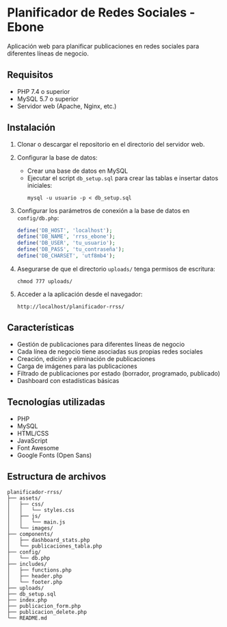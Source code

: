 # Planificador de Redes Sociales - Ebone

Aplicación web para planificar publicaciones en redes sociales para diferentes líneas de negocio.

## Requisitos

- PHP 7.4 o superior
- MySQL 5.7 o superior
- Servidor web (Apache, Nginx, etc.)

## Instalación

1. Clonar o descargar el repositorio en el directorio del servidor web.

2. Configurar la base de datos:

   - Crear una base de datos en MySQL
   - Ejecutar el script `db_setup.sql` para crear las tablas e insertar datos iniciales:
     ```
     mysql -u usuario -p < db_setup.sql
     ```
   
3. Configurar los parámetros de conexión a la base de datos en `config/db.php`:
   ```php
   define('DB_HOST', 'localhost');
   define('DB_NAME', 'rrss_ebone');
   define('DB_USER', 'tu_usuario');
   define('DB_PASS', 'tu_contraseña');
   define('DB_CHARSET', 'utf8mb4');
   ```

4. Asegurarse de que el directorio `uploads/` tenga permisos de escritura:
   ```
   chmod 777 uploads/
   ```

5. Acceder a la aplicación desde el navegador:
   ```
   http://localhost/planificador-rrss/
   ```

## Características

- Gestión de publicaciones para diferentes líneas de negocio
- Cada línea de negocio tiene asociadas sus propias redes sociales
- Creación, edición y eliminación de publicaciones
- Carga de imágenes para las publicaciones
- Filtrado de publicaciones por estado (borrador, programado, publicado)
- Dashboard con estadísticas básicas

## Tecnologías utilizadas

- PHP
- MySQL
- HTML/CSS
- JavaScript
- Font Awesome
- Google Fonts (Open Sans)

## Estructura de archivos

```
planificador-rrss/
├── assets/
│   ├── css/
│   │   └── styles.css
│   ├── js/
│   │   └── main.js
│   └── images/
├── components/
│   ├── dashboard_stats.php
│   └── publicaciones_tabla.php
├── config/
│   └── db.php
├── includes/
│   ├── functions.php
│   ├── header.php
│   └── footer.php
├── uploads/
├── db_setup.sql
├── index.php
├── publicacion_form.php
├── publicacion_delete.php
└── README.md
``` 